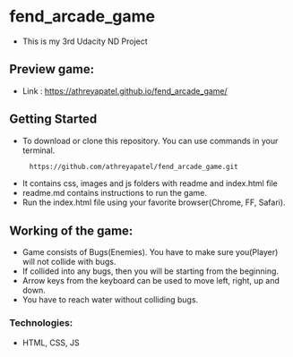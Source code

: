 # fend_arcade_game

- This is my 3rd Udacity ND Project

## Preview game:
- Link : https://athreyapatel.github.io/fend_arcade_game/

## Getting Started
- To download or clone this repository. You can use commands in your terminal.
``` bash
     https://github.com/athreyapatel/fend_arcade_game.git
```
- It contains css, images and js folders with readme and index.html file
- readme.md contains instructions to run the game.
- Run the index.html file using your favorite browser(Chrome, FF, Safari).

## Working of the game:
- Game consists of Bugs(Enemies). You have to make sure you(Player) will not collide with bugs.
- If collided into any bugs, then you will be starting from the beginning.
- Arrow keys from the keyboard can be used to move left, right, up and down.
- You have to reach water without colliding bugs.

### Technologies:
- HTML, CSS, JS